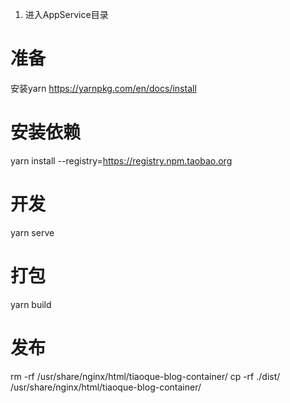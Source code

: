 1. 进入AppService目录
# 准备
安装yarn
https://yarnpkg.com/en/docs/install
# 安装依赖
yarn install --registry=https://registry.npm.taobao.org
# 开发
yarn serve
# 打包
yarn build

# 发布
rm -rf /usr/share/nginx/html/tiaoque-blog-container/
cp -rf ./dist/ /usr/share/nginx/html/tiaoque-blog-container/